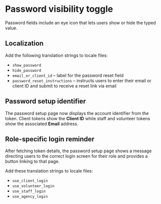 # Password visibility toggle

Password fields include an eye icon that lets users show or hide the typed value.

## Localization

Add the following translation strings to locale files:

- `show_password`
- `hide_password`
- `email_or_client_id` – label for the password reset field
- `password_reset_instructions` – instructs users to enter their email or client ID and submit to receive a reset link via email

## Password setup identifier

The password setup page now displays the account identifier from the token.
Client tokens show the **Client ID** while staff and volunteer tokens show the
associated **Email** address.

## Role-specific login reminder

After fetching token details, the password setup page shows a message directing
users to the correct login screen for their role and provides a button linking
to that page.

Add these translation strings to locale files:

- `use_client_login`
- `use_volunteer_login`
- `use_staff_login`
- `use_agency_login`
